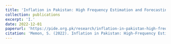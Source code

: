 ```yaml
---
title: 'Inflation in Pakistan: High Frequency Estimation and Forecasting'
collection: publications
excerpt: 'I.'
date: 2022-12-01
paperurl: 'https://pide.org.pk/research/inflation-in-pakistan-high-frequency-estimation-and-forecasting/'
citation: 'Memon, S. (2022). Inflation in Pakistan: High-Frequency Estimation and Forecasting (2022: 12). Pakistan Institute of Development Economics.'
---
```

